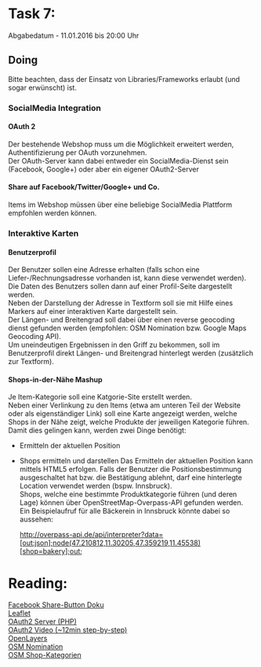 # Task 7:

Abgabedatum - 11.01.2016 bis 20:00 Uhr

## Doing

Bitte beachten, dass der Einsatz von Libraries/Frameworks erlaubt (und sogar erwünscht) ist.

### SocialMedia Integration

#### OAuth 2 
Der bestehende Webshop muss um die Möglichkeit erweitert werden, Authentifizierung per OAuth vorzunehmen.    
Der OAuth-Server kann dabei entweder ein SocialMedia-Dienst sein (Facebook, Google+) oder aber ein eigener OAuth2-Server

#### Share auf Facebook/Twitter/Google+ und Co.
Items im Webshop müssen über eine beliebige SocialMedia Plattform empfohlen werden können.

### Interaktive Karten

#### Benutzerprofil
Der Benutzer sollen eine Adresse erhalten (falls schon eine Liefer-/Rechnungsadresse vorhanden ist, kann diese verwendet werden).   
Die Daten des Benutzers sollen dann auf einer Profil-Seite dargestellt werden.   
Neben der Darstellung der Adresse in Textform soll sie mit Hilfe eines Markers auf einer interaktiven Karte dargestellt sein.   
Der Längen- und Breitengrad soll dabei über einen reverse geocoding dienst gefunden werden (empfohlen: OSM Nomination bzw. Google Maps Geocoding API).   
Um uneindeutigen Ergebnissen in den Griff zu bekommen, soll im Benutzerprofil direkt Längen- und Breitengrad hinterlegt werden (zusätzlich zur Textform).

#### Shops-in-der-Nähe Mashup
Je Item-Kategorie soll eine Katgorie-Site erstellt werden.   
Neben einer Verlinkung zu den Items (etwa am unteren Teil der Website oder als eigenständiger Link) soll eine Karte angezeigt werden, welche Shops in der Nähe zeigt, welche Produkte der jeweiligen Kategorie führen.   
Damit dies gelingen kann, werden zwei Dinge benötigt:   
 - Ermitteln der aktuellen Position
 - Shops ermitteln und darstellen
Das Ermitteln der aktuellen Position kann mittels HTML5 erfolgen. Falls der Benutzer die Positionsbestimmung ausgeschaltet hat bzw. die Bestätigung ablehnt, darf eine hinterlegte Location verwendet werden (bspw. Innsbruck).   
Shops, welche eine bestimmte Produktkategorie führen (und deren Lage) können über OpenStreetMap-Overpass-API gefunden werden.   
Ein Beispielaufruf für alle Bäckerein in Innsbruck könnte dabei so aussehen:   

    http://overpass-api.de/api/interpreter?data=[out:json];node(47.210812,11.30205,47.359219,11.45538)[shop=bakery];out;

# Reading:

[Facebook Share-Button Doku](https://developers.facebook.com/docs/plugins/share-button)   
[Leaflet](http://leafletjs.com/)   
[OAuth2 Server (PHP)](http://oauth2.thephpleague.com/)   
[OAuth2 Video (~12min step-by-step)](https://www.youtube.com/watch?v=io_r-0e3Qcw)   
[OpenLayers](http://openlayers.org/)   
[OSM Nomination](http://wiki.openstreetmap.org/wiki/Nominatim)   
[OSM Shop-Kategorien](http://wiki.openstreetmap.org/wiki/DE:Key:shop)
